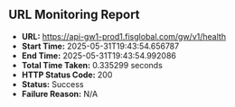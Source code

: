 ## URL Monitoring Report

- **URL:** https://api-gw1-prod1.fisglobal.com/gw/v1/health
- **Start Time:** 2025-05-31T19:43:54.656787
- **End Time:** 2025-05-31T19:43:54.992086
- **Total Time Taken:** 0.335299 seconds
- **HTTP Status Code:** 200
- **Status:** Success
- **Failure Reason:** N/A
